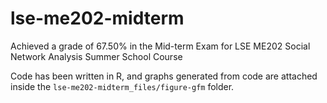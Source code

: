 # lse-me202-midterm
Achieved a grade of 67.50% in the Mid-term Exam for LSE ME202 Social Network Analysis Summer School Course

Code has been written in R, and graphs generated from code are attached inside the `lse-me202-midterm_files/figure-gfm` folder.